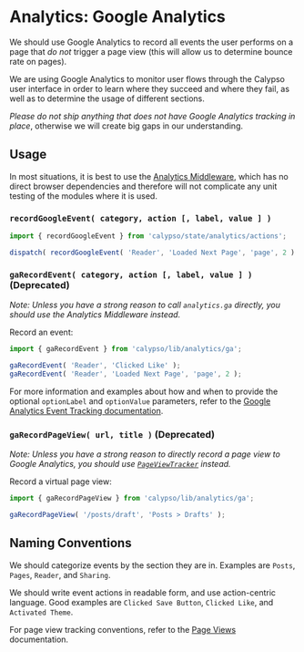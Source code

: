 # Analytics: Google Analytics

We should use Google Analytics to record all events the user performs on a page that _do not_ trigger a page view (this will allow us to determine bounce rate on pages).

We are using Google Analytics to monitor user flows through the Calypso user interface in order to learn where they succeed and where they fail, as well as to determine the usage of different sections.

_Please do not ship anything that does not have Google Analytics tracking in place_, otherwise we will create big gaps in our understanding.

## Usage

In most situations, it is best to use the [Analytics Middleware](https://github.com/Automattic/wp-calypso/tree/HEAD/client/state/analytics), which has no direct browser dependencies and therefore will not complicate any unit testing of the modules where it is used.

### `recordGoogleEvent( category, action [, label, value ] )`

```js
import { recordGoogleEvent } from 'calypso/state/analytics/actions';

dispatch( recordGoogleEvent( 'Reader', 'Loaded Next Page', 'page', 2 ) );
```

### `gaRecordEvent( category, action [, label, value ] )` (Deprecated)

_Note: Unless you have a strong reason to call `analytics.ga` directly, you should use the Analytics Middleware instead._

Record an event:

```js
import { gaRecordEvent } from 'calypso/lib/analytics/ga';

gaRecordEvent( 'Reader', 'Clicked Like' );
gaRecordEvent( 'Reader', 'Loaded Next Page', 'page', 2 );
```

For more information and examples about how and when to provide the optional `optionLabel` and `optionValue` parameters, refer to the [Google Analytics Event Tracking documentation](https://developers.google.com/analytics/devguides/collection/analyticsjs/events#overview).

### `gaRecordPageView( url, title )` (Deprecated)

_Note: Unless you have a strong reason to directly record a page view to Google Analytics, you should use [`PageViewTracker`](./page-views.md) instead._

Record a virtual page view:

```js
import { gaRecordPageView } from 'calypso/lib/analytics/ga';

gaRecordPageView( '/posts/draft', 'Posts > Drafts' );
```

## Naming Conventions

We should categorize events by the section they are in. Examples are `Posts`, `Pages`, `Reader`, and `Sharing`.

We should write event actions in readable form, and use action-centric language. Good examples are `Clicked Save Button`, `Clicked Like`, and `Activated Theme`.

For page view tracking conventions, refer to the [Page Views](./page-views.md) documentation.
